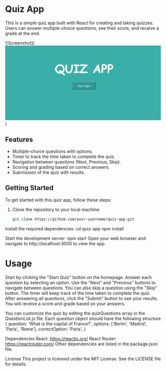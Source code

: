 # Quiz App

This is a simple quiz app built with React for creating and taking quizzes. Users can answer multiple-choice questions, see their score, and receive a grade at the end.

![Screenshot](![Alt text](image.png))

## Features

- Multiple-choice questions with options.
- Timer to track the time taken to complete the quiz.
- Navigation between questions (Next, Previous, Skip).
- Scoring and grading based on correct answers.
- Submission of the quiz with results.

## Getting Started

To get started with this quiz app, follow these steps:

1. Clone the repository to your local machine:

   ```bash
   git clone https://github.com/your-username/quiz-app.git


Install the required dependencies:
cd quiz-app
npm install

Start the development server:
npm start
Open your web browser and navigate to http://localhost:3000 to view the app.

# Usage
Start by clicking the "Start Quiz" button on the homepage.
Answer each question by selecting an option.
Use the "Next" and "Previous" buttons to navigate between questions.
You can also skip a question using the "Skip" button.
The timer will keep track of the time taken to complete the quiz.
After answering all questions, click the "Submit" button to see your results.
You will receive a score and grade based on your answers.

You can customize the quiz by editing the quizQuestions array in the QuestionList.js file. 
Each question object should have the following structure
{
  question: 'What is the capital of France?',
  options: ['Berlin', 'Madrid', 'Paris', 'Rome'],
  correctOption: 'Paris',
}

Dependencies
React: https://reactjs.org/
React Router: https://reactrouter.com/
Other dependencies are listed in the package.json file.

License
This project is licensed under the MIT License. See the LICENSE file for details.
